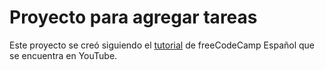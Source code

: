 # Proyecto para agregar tareas

Este proyecto se creó siguiendo el [tutorial](https://www.youtube.com/watch?v=6Jfk8ic3KVk&t=19759s&ab_channel=freeCodeCampEspa%C3%B1ol) de freeCodeCamp Español que se encuentra en YouTube.

